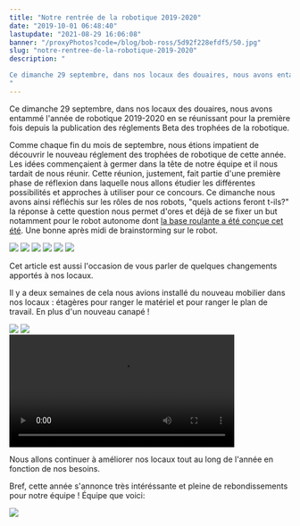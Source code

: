 ```yaml
---
title: "Notre rentrée de la robotique 2019-2020"
date: "2019-10-01 06:48:40"
lastupdate: "2021-08-29 16:06:08"
banner: "/proxyPhotos?code=/blog/bob-ross/5d92f228efdf5/50.jpg"
slug: "notre-rentree-de-la-robotique-2019-2020"
description: " 

Ce dimanche 29 septembre, dans nos locaux des douaires, nous avons entammé l'année de robotique 2019-2020 en se réunissant pour la première fois
"
---
```


Ce dimanche 29 septembre, dans nos locaux des douaires, nous avons entammé l'année de robotique 2019-2020 en se réunissant pour la première fois depuis la publication des réglements Beta des trophées de la robotique. 

Comme chaque fin du mois de septembre, nous étions impatient de découvrir le nouveau réglement des trophées de robotique de cette année. Les idées commençaient à germer dans la tête de notre équipe et il nous tardait de nous réunir. Cette réunion, justement, fait partie d'une première phase de réflexion dans laquelle nous allons étudier les différentes possibilités et approches à utiliser pour ce concours.
Ce dimanche nous avons ainsi réfléchis sur les rôles de nos robots, "quels actions feront t-ils?" la réponse à cette question nous permet d'ores et déjà de se fixer un but notamment pour le robot autonome dont [la base roulante a été conçue cet été](https://werobot.fr/blog/activite-estivale). Une bonne après midi de brainstorming sur le robot.


<div class="image-mosaic">
  <img src="/proxyPhotos?code=/blog/bob-ross/5d92f2e41c127/50.jpg" />
  <img src="/proxyPhotos?code=/blog/bob-ross/5d92f2e4a46bb/50.jpg" />
  <img src="/proxyPhotos?code=/blog/bob-ross/5d92f2e349d5d/50.jpg" />
  <img src="/proxyPhotos?code=/blog/bob-ross/5d92f2879f969/50.jpg" />
  <img src="/proxyPhotos?code=/blog/bob-ross/5d92f25d9ba15/50.jpg" />
  <img src="/proxyPhotos?code=/blog/bob-ross/5d92f488e8b56/50.jpg" />
</div>

Cet article est aussi l'occasion de vous parler de quelques changements apportés à nos locaux.

Il y a deux semaines de cela nous avions installé du nouveau mobilier dans nos locaux : étagères pour ranger le matériel et pour ranger le plan de travail. En plus d'un nouveau canapé !

<div class="flex flex-wrap"> 
  <img src="/proxyPhotos?code=/blog/bob-ross/5d92f5e46eac8/50.jpg" />
  <img src="/proxyPhotos?code=/blog/bob-ross/5d92f5d98fbb3/50.jpg" />
</div>

<div class="flex justify-center mb-2">
<video controls style="width:80%">
    <source src="/proxyPhotos?code=/blog/bob-ross/20190915_182329.mp4" type="video/mp4" />
</video>
</div>

Nous allons continuer à améliorer nos locaux tout au long de l'année en fonction de nos besoins.

Bref, cette année s'annonce très intéréssante et pleine de rebondissements pour notre équipe ! Équipe que voici:

![](/proxyPhotos?code=/blog/bob-ross/5d92f228efdf5/50.jpg)
    